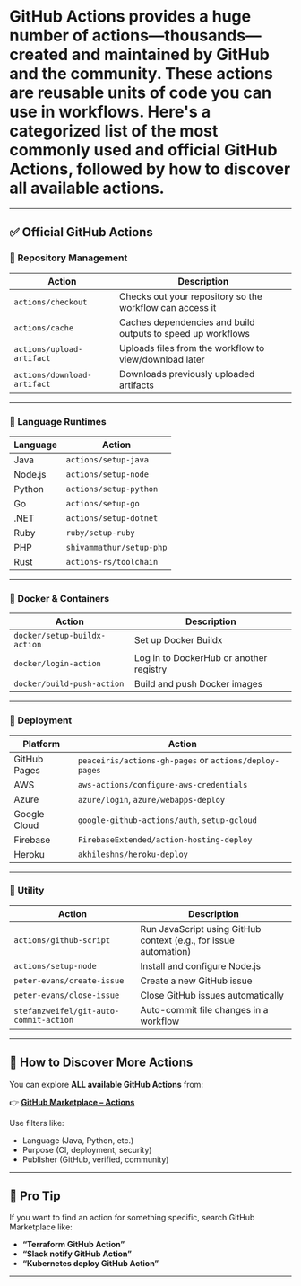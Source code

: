 # GitHub Actions provides a huge number of actions—**thousands**—created and maintained by GitHub and the community. These actions are reusable units of code you can use in workflows. Here's a categorized list of the **most commonly used and official GitHub Actions**, followed by **how to discover all available actions**.

---

## ✅ **Official GitHub Actions**

### 🔹 Repository Management

| Action                      | Description                                                 |
| --------------------------- | ----------------------------------------------------------- |
| `actions/checkout`          | Checks out your repository so the workflow can access it    |
| `actions/cache`             | Caches dependencies and build outputs to speed up workflows |
| `actions/upload-artifact`   | Uploads files from the workflow to view/download later      |
| `actions/download-artifact` | Downloads previously uploaded artifacts                     |

---

### 🔹 Language Runtimes

| Language | Action                   |
| -------- | ------------------------ |
| Java     | `actions/setup-java`     |
| Node.js  | `actions/setup-node`     |
| Python   | `actions/setup-python`   |
| Go       | `actions/setup-go`       |
| .NET     | `actions/setup-dotnet`   |
| Ruby     | `ruby/setup-ruby`        |
| PHP      | `shivammathur/setup-php` |
| Rust     | `actions-rs/toolchain`   |

---

### 🔹 Docker & Containers

| Action                       | Description                             |
| ---------------------------- | --------------------------------------- |
| `docker/setup-buildx-action` | Set up Docker Buildx                    |
| `docker/login-action`        | Log in to DockerHub or another registry |
| `docker/build-push-action`   | Build and push Docker images            |

---

### 🔹 Deployment

| Platform     | Action                                                 |
| ------------ | ------------------------------------------------------ |
| GitHub Pages | `peaceiris/actions-gh-pages` or `actions/deploy-pages` |
| AWS          | `aws-actions/configure-aws-credentials`                |
| Azure        | `azure/login`, `azure/webapps-deploy`                  |
| Google Cloud | `google-github-actions/auth`, `setup-gcloud`           |
| Firebase     | `FirebaseExtended/action-hosting-deploy`               |
| Heroku       | `akhileshns/heroku-deploy`                             |

---

### 🔹 Utility

| Action                                 | Description                                                      |
| -------------------------------------- | ---------------------------------------------------------------- |
| `actions/github-script`                | Run JavaScript using GitHub context (e.g., for issue automation) |
| `actions/setup-node`                   | Install and configure Node.js                                    |
| `peter-evans/create-issue`             | Create a new GitHub issue                                        |
| `peter-evans/close-issue`              | Close GitHub issues automatically                                |
| `stefanzweifel/git-auto-commit-action` | Auto-commit file changes in a workflow                           |

---

## 🔎 How to Discover More Actions

You can explore **ALL available GitHub Actions** from:

👉 [**GitHub Marketplace – Actions**](https://github.com/marketplace?type=actions)

Use filters like:

* Language (Java, Python, etc.)
* Purpose (CI, deployment, security)
* Publisher (GitHub, verified, community)

---

## 🧠 Pro Tip

If you want to find an action for something specific, search GitHub Marketplace like:

* **“Terraform GitHub Action”**
* **“Slack notify GitHub Action”**
* **“Kubernetes deploy GitHub Action”**

---